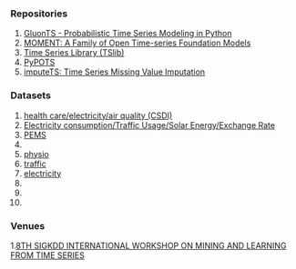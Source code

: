 ### Repositories
1. [GluonTS - Probabilistic Time Series Modeling in Python](https://ts.gluon.ai/stable/getting_started/models.html)
2. [MOMENT: A Family of Open Time-series Foundation Models](https://github.com/moment-timeseries-foundation-model/moment/tree/main)
3. [Time Series Library (TSlib)](https://github.com/thuml/Time-Series-Library/tree/main)
4. [PyPOTS](https://github.com/WenjieDu/PyPOTS)
5. [imputeTS: Time Series Missing Value Imputation](https://steffenmoritz.github.io/imputeTS/index.html#imputets-time-series-missing-value-imputation-)


### Datasets
1. [health care/electricity/air quality (CSDI)](https://github.com/ermongroup/CSDI/tree/main?tab=readme-ov-file)
2. [Electricity consumption/Traffic Usage/Solar Energy/Exchange Rate](https://github.com/laiguokun/multivariate-time-series-data)
3. [PEMS]()
4. 
5. [physio]()
6. [traffic]()
7. [electricity]()
8. []()
9. []()
10. []()


### Venues
1.[8TH SIGKDD INTERNATIONAL WORKSHOP ON MINING AND LEARNING FROM TIME SERIES](https://kdd-milets.github.io/milets2022/#papers)





